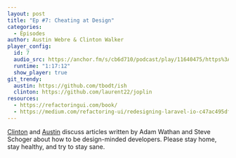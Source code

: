 ```yaml
---
layout: post
title: "Ep #7: Cheating at Design"
categories:
  - Episodes
author: Austin Webre & Clinton Walker
player_config:
  id: 7
  audio_src: https://anchor.fm/s/cb6d710/podcast/play/11640475/https%3A%2F%2Fd3ctxlq1ktw2nl.cloudfront.net%2Fstaging%2F2020-03-28%2Fd0715b70738e90fa3cbee86703c83502.m4a
  runtime: "1:17:12"
  show_player: true
git_trendy:
  austin: https://github.com/tbodt/ish
  clinton: https://github.com/laurent22/joplin
resources:
  - https://refactoringui.com/book/
  - https://medium.com/refactoring-ui/redesigning-laravel-io-c47ac495dff0
---
```


[Clinton](https://twitter.com/clintonjwalker) and [Austin](https://twitter.com/austinwebre) discuss articles written by Adam Wathan and Steve Schoger about how to be design-minded developers. Please stay home, stay healthy, and try to stay sane.
